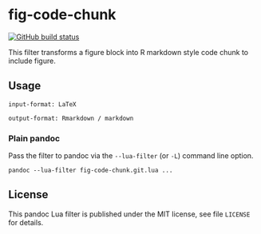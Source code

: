 fig-code-chunk
==================================================================

[![GitHub build status][CI badge]][CI workflow]

This filter transforms a figure block into R markdown style code chunk to include figure.

[CI badge]: https://img.shields.io/github/actions/workflow/status/Abhi-1U/fig-code-chunk/ci.yaml?branch=main
[CI workflow]: https://github.com/Abhi-1U/fig-code-chunk/actions/workflows/ci.yaml


Usage
------------------------------------------------------------------


```
input-format: LaTeX
```


```
output-format: Rmarkdown / markdown
```


### Plain pandoc

Pass the filter to pandoc via the `--lua-filter` (or `-L`) command
line option.

    pandoc --lua-filter fig-code-chunk.git.lua ...

License
------------------------------------------------------------------

This pandoc Lua filter is published under the MIT license, see
file `LICENSE` for details.
